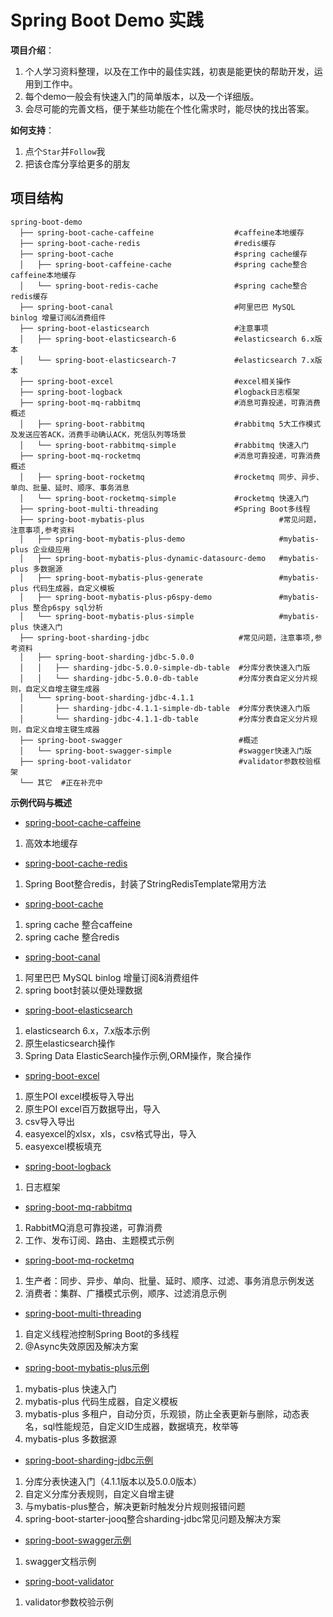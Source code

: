 # Spring Boot Demo 实践

**项目介绍**：

1. 个人学习资料整理，以及在工作中的最佳实践，初衷是能更快的帮助开发，运用到工作中。
2. 每个demo一般会有快速入门的简单版本，以及一个详细版。
3. 会尽可能的完善文档，便于某些功能在个性化需求时，能尽快的找出答案。

**如何支持**：

1. 点个`Star`并`Follow`我
2. 把该仓库分享给更多的朋友



## 项目结构

```
spring-boot-demo
  ├── spring-boot-cache-caffeine                  #caffeine本地缓存
  ├── spring-boot-cache-redis                     #redis缓存
  ├── spring-boot-cache                           #spring cache缓存
  │   ├── spring-boot-caffeine-cache              #spring cache整合caffeine本地缓存
  │   └── spring-boot-redis-cache                 #spring cache整合redis缓存
  ├── spring-boot-canal                           #阿里巴巴 MySQL binlog 增量订阅&消费组件
  ├── spring-boot-elasticsearch                   #注意事项
  │   ├── spring-boot-elasticsearch-6             #elasticsearch 6.x版本
  │   └── spring-boot-elasticsearch-7             #elasticsearch 7.x版本
  ├── spring-boot-excel                           #excel相关操作
  ├── spring-boot-logback                   	  #logback日志框架
  ├── spring-boot-mq-rabbitmq                     #消息可靠投递，可靠消费概述
  │   ├── spring-boot-rabbitmq                    #rabbitmq 5大工作模式及发送应答ACK，消费手动确认ACK，死信队列等场景
  │   └── spring-boot-rabbitmq-simple             #rabbitmq 快速入门
  ├── spring-boot-mq-rocketmq                     #消息可靠投递，可靠消费概述
  │   ├── spring-boot-rocketmq                    #rocketmq 同步、异步、单向、批量、延时、顺序、事务消息
  │   └── spring-boot-rocketmq-simple             #rocketmq 快速入门
  ├── spring-boot-multi-threading                 #Spring Boot多线程
  ├── spring-boot-mybatis-plus                              #常见问题，注意事项,参考资料
  │   ├── spring-boot-mybatis-plus-demo                     #mybatis-plus 企业级应用
  │   ├── spring-boot-mybatis-plus-dynamic-datasourc-demo   #mybatis-plus 多数据源
  │   ├── spring-boot-mybatis-plus-generate                 #mybatis-plus 代码生成器，自定义模板
  │   ├── spring-boot-mybatis-plus-p6spy-demo               #mybatis-plus 整合p6spy sql分析
  │   └── spring-boot-mybatis-plus-simple                   #mybatis-plus 快速入门
  ├── spring-boot-sharding-jdbc                    #常见问题，注意事项,参考资料
  │   ├── spring-boot-sharding-jdbc-5.0.0
  │   │   ├── sharding-jdbc-5.0.0-simple-db-table  #分库分表快速入门版
  │   │   └── sharding-jdbc-5.0.0-db-table         #分库分表自定义分片规则，自定义自增主键生成器
  │   └── spring-boot-sharding-jdbc-4.1.1
  │       ├── sharding-jdbc-4.1.1-simple-db-table  #分库分表快速入门版
  │       └── sharding-jdbc-4.1.1-db-table         #分库分表自定义分片规则，自定义自增主键生成器
  ├── spring-boot-swagger                          #概述
  │   └── spring-boot-swagger-simple               #swagger快速入门版
  ├── spring-boot-validator                        #validator参数校验框架
  └── 其它  #正在补充中
```

**示例代码与概述**

- [spring-boot-cache-caffeine](spring-boot-cache-caffeine/README.md)

1.  高效本地缓存

- [spring-boot-cache-redis](spring-boot-cache-redis/README.md)

1.  Spring Boot整合redis，封装了StringRedisTemplate常用方法

- [spring-boot-cache](spring-boot-cache/README.md)

1.  spring cache 整合caffeine
2.  spring cache 整合redis

- [spring-boot-canal](spring-boot-canal/README.md)

1.  阿里巴巴 MySQL binlog 增量订阅&消费组件
2.  spring boot封装以便处理数据

- [spring-boot-elasticsearch](spring-boot-elasticsearch/README.md)

1.  elasticsearch 6.x，7.x版本示例
2.  原生elasticsearch操作
3.  Spring Data ElasticSearch操作示例,ORM操作，聚合操作

- [spring-boot-excel](spring-boot-excel/README.md)

1. 原生POI excel模板导入导出
2. 原生POI excel百万数据导出，导入
3. csv导入导出
4. easyexcel的xlsx，xls，csv格式导出，导入
5. easyexcel模板填充

- [spring-boot-logback](spring-boot-logback/README.md)

1. 日志框架

- [spring-boot-mq-rabbitmq](spring-boot-mq-rabbitmq/README.md)

1. RabbitMQ消息可靠投递，可靠消费
2. 工作、发布订阅、路由、主题模式示例

- [spring-boot-mq-rocketmq](spring-boot-mq-rocketmq/README.md)

1. 生产者：同步、异步、单向、批量、延时、顺序、过滤、事务消息示例发送
2. 消费者：集群、广播模式示例，顺序、过滤消息示例

- [spring-boot-multi-threading](spring-boot-multi-threading/README.md)

1.  自定义线程池控制Spring Boot的多线程
2.  @Async失效原因及解决方案

- [spring-boot-mybatis-plus示例](spring-boot-mybatis-plus/README.md)

1.  mybatis-plus 快速入门
2.  mybatis-plus 代码生成器，自定义模板
3.  mybatis-plus 多租户，自动分页，乐观锁，防止全表更新与删除，动态表名，sql性能规范，自定义ID生成器，数据填充，枚举等
4.  mybatis-plus 多数据源

- [spring-boot-sharding-jdbc示例](spring-boot-sharding-jdbc/README.md)

1.  分库分表快速入门（4.1.1版本以及5.0.0版本）
2.  自定义分库分表规则，自定义自增主键
3.  与mybatis-plus整合，解决更新时触发分片规则报错问题
4.  spring-boot-starter-jooq整合sharding-jdbc常见问题及解决方案

* [spring-boot-swagger示例](spring-boot-swagger/README.md)

1. swagger文档示例

* [spring-boot-validator](spring-boot-validator/README.md)

1. validator参数校验示例
